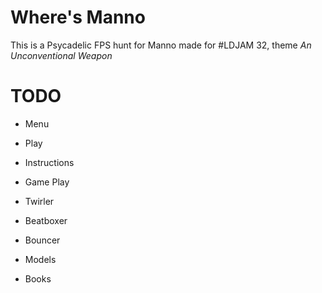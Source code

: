 # Where's Manno

This is a Psycadelic FPS hunt for Manno made for #LDJAM 32, theme _An Unconventional Weapon_

# TODO

* Menu

 * Play
 * Instructions

* Game Play

 * Twirler
 * Beatboxer
 * Bouncer

* Models

 * Books
